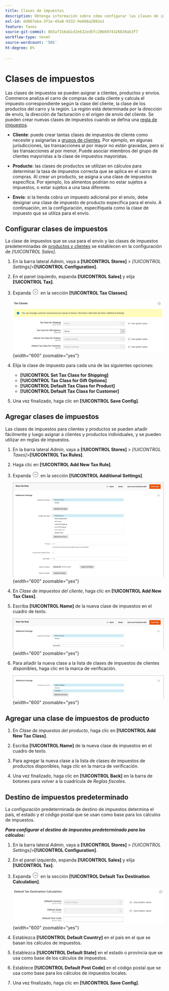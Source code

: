 ```yaml
---
title: Clases de impuestos
description: Obtenga información sobre cómo configurar las clases de impuestos que se utilizan para las reglas de impuestos.
exl-id: dd867eba-3f1e-45a8-9332-9e668a2092e1
feature: Taxes
source-git-commit: 8b5af316ab1d2e632ed5fc2066974326830ab3f7
workflow-type: tm+mt
source-wordcount: '501'
ht-degree: 0%

---
```


# Clases de impuestos

Las clases de impuestos se pueden asignar a clientes, productos y envíos. Commerce analiza el carro de compras de cada cliente y calcula el impuesto correspondiente según la clase del cliente, la clase de los productos del carro y la región. La región está determinada por la dirección de envío, la dirección de facturación o el origen de envío del cliente. Se pueden crear nuevas clases de impuestos cuando se defina una [regla de impuestos](tax-rules.md).

- **Cliente**: puede crear tantas clases de impuestos de cliente como necesite y asignarlas a [grupos de clientes](../customers/customer-groups.md). Por ejemplo, en algunas jurisdicciones, las transacciones al por mayor no están gravadas, pero sí las transacciones al por menor. Puede asociar miembros del grupo de clientes mayoristas a la clase de impuestos mayoristas.

- **Producto**: las clases de productos se utilizan en cálculos para determinar la tasa de impuestos correcta que se aplica en el carro de compras. Al crear un producto, se asigna a una clase de impuestos específica. Por ejemplo, los alimentos podrían no estar sujetos a impuestos, o estar sujetos a una tasa diferente.

- **Envío**: si la tienda cobra un impuesto adicional por el envío, debe designar una clase de impuesto de producto específica para el envío. A continuación, en la configuración, especifíquela como la clase de impuesto que se utiliza para el envío.

## Configurar clases de impuestos

La clase de impuestos que se usa para el envío y las clases de impuestos predeterminadas de [productos y clientes](#add-a-product-tax-class) se establecen en la configuración de _[!UICONTROL Sales]_.

1. En la barra lateral _Admin_, vaya a **[!UICONTROL Stores]** > _[!UICONTROL Settings]_>**[!UICONTROL Configuration]**.

1. En el panel izquierdo, expanda **[!UICONTROL Sales]** y elija **[!UICONTROL Tax]**.

1. Expanda ![Selector de expansión](../assets/icon-display-expand.png) en la sección **[!UICONTROL Tax Classes]**.

   ![Configuración - clases de impuestos](../configuration-reference/sales/assets/tax-tax-classes.png){width="600" zoomable="yes"}

1. Elija la clase de impuesto para cada una de las siguientes opciones:

   - **[!UICONTROL Set Tax Class for Shipping]**
   - **[!UICONTROL Tax Class for Gift Options]**
   - **[!UICONTROL Default Tax Class for Product]**
   - **[!UICONTROL Default Tax Class for Customer]**

1. Una vez finalizado, haga clic en **[!UICONTROL Save Config]**.

## Agregar clases de impuestos

Las clases de impuestos para clientes y productos se pueden añadir fácilmente y luego asignar a clientes y productos individuales, y se pueden utilizar en reglas de impuestos.

1. En la barra lateral _Admin_, vaya a **[!UICONTROL Stores]** > _[!UICONTROL Taxes]_>**[!UICONTROL Tax Rules]**.

1. Haga clic en **[!UICONTROL Add New Tax Rule]**.

1. Expanda ![Selector de expansión](../assets/icon-display-expand.png) en la sección **[!UICONTROL Additional Settings]**.

   ![Agregar nueva clase de impuestos](./assets/tax-class-additional-settings.png){width="600" zoomable="yes"}

1. En _Clase de impuestos del cliente_, haga clic en **[!UICONTROL Add New Tax Class]**.

1. Escriba **[!UICONTROL Name]** de la nueva clase de impuestos en el cuadro de texto.

   ![Agregar nueva clase de impuestos](./assets/tax-class-customer-add-new.png){width="600" zoomable="yes"}

1. Para añadir la nueva clase a la lista de clases de impuestos de clientes disponibles, haga clic en la marca de verificación.

   ![Nuevas clases de impuestos](./assets/tax-classes-updated.png){width="600" zoomable="yes"}

## Agregar una clase de impuestos de producto

1. En _Clase de impuestos del producto_, haga clic en **[!UICONTROL Add New Tax Class]**.

1. Escriba **[!UICONTROL Name]** de la nueva clase de impuestos en el cuadro de texto.

1. Para agregar la nueva clase a la lista de clases de impuestos de productos disponibles, haga clic en la marca de verificación.

1. Una vez finalizado, haga clic en **[!UICONTROL Back]** en la barra de botones para volver a la cuadrícula de _Reglas fiscales_.

## Destino de impuestos predeterminado

La configuración predeterminada de destino de impuestos determina el país, el estado y el código postal que se usan como base para los cálculos de impuestos.

**_Para configurar el destino de impuestos predeterminado para los cálculos:_**

1. En la barra lateral _Admin_, vaya a **[!UICONTROL Stores]** > _[!UICONTROL Settings]_>**[!UICONTROL Configuration]**.

1. En el panel izquierdo, expanda **[!UICONTROL Sales]** y elija **[!UICONTROL Tax]**.

1. Expanda ![Selector de expansión](../assets/icon-display-expand.png) en la sección **[!UICONTROL Default Tax Destination Calculation]**.

   ![Cálculo de destino de impuestos predeterminado](../configuration-reference/sales/assets/tax-default-tax-destination-calculation.png){width="600" zoomable="yes"}

1. Establezca **[!UICONTROL Default Country]** en el país en el que se basan los cálculos de impuestos.

1. Establezca **[!UICONTROL Default State]** en el estado o provincia que se usa como base de los cálculos de impuestos.

1. Establece **[!UICONTROL Default Post Code]** en el código postal que se usa como base para los cálculos de impuestos locales.

1. Una vez finalizado, haga clic en **[!UICONTROL Save Config]**.
